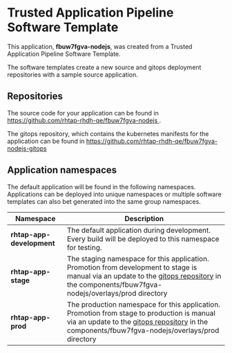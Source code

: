 # Trusted Application Pipeline Software Template

This application, **fbuw7fgva-nodejs**, was created from a Trusted Application Pipeline Software Template.

The software templates create a new source and gitops deployment repositories with a sample source application. 

## Repositories

The source code for your application can be found in [https://github.com/rhtap-rhdh-qe/fbuw7fgva-nodejs ](https://github.com/rhtap-rhdh-qe/fbuw7fgva-nodejs ).
 
The gitops repository, which contains the kubernetes manifests for the application can be found in 
[https://github.com/rhtap-rhdh-qe/fbuw7fgva-nodejs-gitops ](https://github.com/rhtap-rhdh-qe/fbuw7fgva-nodejs-gitops ) 

## Application namespaces 

The default application will be found in the following namespaces. Applications can be deployed into unique namespaces or multiple software templates can also bet generated into the same group namespaces.  

|  Namespace   |  Description   |  
| -------- | -------- |   
| **rhtap-app-development** | The default application during development. Every build will be deployed to this namespace for testing. | 
| **rhtap-app-stage** | The staging namespace for this application. Promotion from development to stage is manual via an update to the [gitops repository](https://github.com/rhtap-rhdh-qe/fbuw7fgva-nodejs-gitops ) in the components/fbuw7fgva-nodejs/overlays/prod directory |  
| **rhtap-app-prod** | The production namespace for this application. Promotion from stage to production is manual via an update to the [gitops repository](https://github.com/rhtap-rhdh-qe/fbuw7fgva-nodejs-gitops ) in the components/fbuw7fgva-nodejs/overlays/prod directory | 